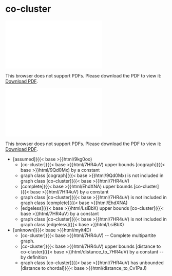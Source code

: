 # co-cluster




<object data="../local_7HR4uV.pdf" type="application/pdf" width="100%" height="480px"><embed src="../local_7HR4uV.pdf"><p>This browser does not support PDFs. Please download the PDF to view it: <a href="../local_7HR4uV.pdf">Download PDF</a>.</p></embed></object>


<object data="../inclusions_7HR4uV.pdf" type="application/pdf" width="100%" height="480px"><embed src="../inclusions_7HR4uV.pdf"><p>This browser does not support PDFs. Please download the PDF to view it: <a href="../inclusions_7HR4uV.pdf">Download PDF</a>.</p></embed></object>

*  [assumed]({{< base >}}html/9kg0oo)
    * [co-cluster]({{< base >}}html/7HR4uV) upper bounds [cograph]({{< base >}}html/9Qd0Mx) by a constant
    * graph class [cograph]({{< base >}}html/9Qd0Mx) is not included in graph class [co-cluster]({{< base >}}html/7HR4uV)
    * [complete]({{< base >}}html/EhdXNA) upper bounds [co-cluster]({{< base >}}html/7HR4uV) by a constant
    * graph class [co-cluster]({{< base >}}html/7HR4uV) is not included in graph class [complete]({{< base >}}html/EhdXNA)
    * [edgeless]({{< base >}}html/LsiBbX) upper bounds [co-cluster]({{< base >}}html/7HR4uV) by a constant
    * graph class [co-cluster]({{< base >}}html/7HR4uV) is not included in graph class [edgeless]({{< base >}}html/LsiBbX)
*  [unknown]({{< base >}}html/myit4D)
    * [co-cluster]({{< base >}}html/7HR4uV) -- Complete multipartite graph.
    * [co-cluster]({{< base >}}html/7HR4uV) upper bounds [distance to co-cluster]({{< base >}}html/distance_to_7HR4uV) by a constant -- by definition
    * graph class [co-cluster]({{< base >}}html/7HR4uV) has unbounded [distance to chordal]({{< base >}}html/distance_to_Cv1PaJ)